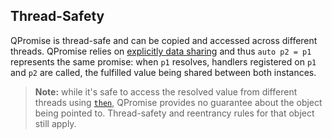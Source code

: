 ## Thread-Safety

QPromise is thread-safe and can be copied and accessed across different threads. QPromise relies on [explicitly data sharing](https://doc.qt.io/qt-5/qexplicitlyshareddatapointer.html#details) and thus `auto p2 = p1` represents the same promise: when `p1` resolves, handlers registered on `p1` and `p2` are called, the fulfilled value being shared between both instances.

> **Note:** while it's safe to access the resolved value from different threads using [`then`](qpromise/then.md), QPromise provides no guarantee about the object being pointed to. Thread-safety and reentrancy rules for that object still apply.
